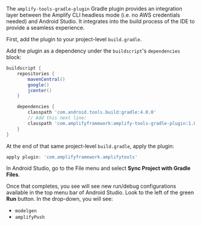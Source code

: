 The `amplify-tools-gradle-plugin` Gradle plugin provides an integration layer between the Amplify CLI headless mode (i.e. no AWS credentials needed) and Android Studio. It integrates into the build process of the IDE to provide a seamless experience.

First, add the plugin to your project-level `build.gradle`.

Add the plugin as a dependency under the `buildscript`'s `dependencies` block:

```groovy
buildscript {
    repositories {
        mavenCentral()
        google()
        jcenter()
    }

    dependencies {
        classpath 'com.android.tools.build:gradle:4.0.0'
        // Add this next line:
        classpath 'com.amplifyframework:amplify-tools-gradle-plugin:1.0.1'
    }
}
```

At the end of that same project-level `build.gradle`, apply the plugin:
```groovy
apply plugin: 'com.amplifyframework.amplifytools'
```

In Android Studio, go to the File menu and select **Sync Project with Gradle Files**.

Once that completes, you see will see new run/debug configurations available in the top menu bar of Android Studio. Look to the left of the green **Run** button. In the drop-down, you will see:

- `modelgen`
- `amplifyPush`

